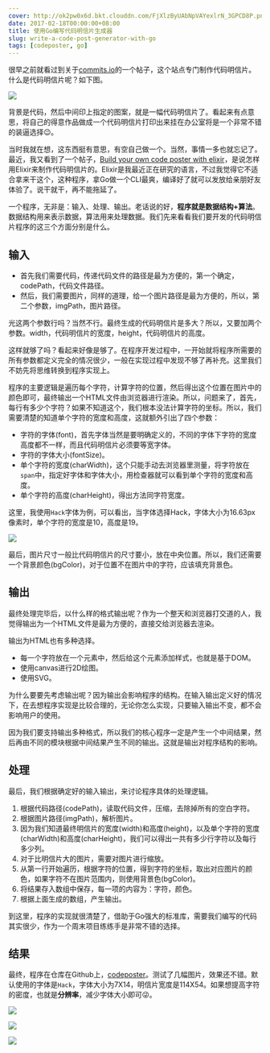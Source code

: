 ```yaml
---
cover: http://ok2pw0x6d.bkt.clouddn.com/FjXlzByUAbNpVAYexlrN_3GPCD8P.png
date: 2017-02-18T00:00:00+08:00
title: 使用Go编写代码明信片生成器
slug: write-a-code-post-generator-with-go
tags: [codeposter, go]
---
```

很早之前就看过到关于[commits.io](http://commits.io)的一个帖子，这个站点专门制作代码明信片。什么是代码明信片呢？如下图。

![](http://ok2pw0x6d.bkt.clouddn.com/Fqam4K_lGEdyiyAxz4eRbiWlptvN.png)

<!--more-->

背景是代码，然后中间印上指定的图案，就是一幅代码明信片了。看起来有点意思，将自己的得意作品做成一个代码明信片打印出来挂在办公室将是一个非常不错的装逼选择😉。

当时我就在想，这东西挺有意思，有空自己做一个。当然，事情一多也就忘记了。最近，我又看到了一个帖子，[Build your own code poster with elixir](http://www.east5th.co/blog/2017/02/13/build-your-own-code-poster-with-elixir/)，是说怎样用Elixir来制作代码明信片的。Elixir是我最近正在研究的语言，不过我觉得它不适合拿来干这个，这种程序，拿Go做一个CLI最爽，编译好了就可以发放给亲朋好友体验了。说干就干，再不能拖延了。

一个程序，无非是：输入、处理、输出。老话说的好，**程序就是数据结构+算法**。数据结构用来表示数据，算法用来处理数据。我们先来看看我们要开发的代码明信片程序的这三个方面分别是什么。

## 输入

- 首先我们需要代码，传递代码文件的路径是最为方便的，第一个确定，codePath，代码文件路径。
- 然后，我们需要图片，同样的道理，给一个图片路径是最为方便的，所以，第二个参数，imgPath，图片路径。

光这两个参数行吗？当然不行。最终生成的代码明信片是多大？所以，又要加两个参数。width，代码明信片的宽度，height，代码明信片的高度。

这样就够了吗？看起来好像是够了。在程序开发过程中，一开始就将程序所需要的所有参数都定义完全的情况很少，一般在实现过程中发现不够了再补充。这里我们不妨先将思维转换到程序实现上。

程序的主要逻辑是遍历每个字符，计算字符的位置，然后得出这个位置在图片中的颜色即可，最终输出一个HTML文件由浏览器进行渲染。所以，问题来了，首先，每行有多少个字符？如果不知道这个，我们根本没法计算字符的坐标。所以，我们需要清楚的知道单个字符的宽度和高度，这就额外引出了四个参数：

- 字符的字体(font)，首先字体当然是要明确定义的，不同的字体下字符的宽度高度都不一样，而且代码明信片必须要等宽字体。
- 字符的字体大小(fontSize)。
- 单个字符的宽度(charWidth)，这个只能手动去浏览器里测量，将字符放在`span`中，指定好字体和字体大小，用检查器就可以看到单个字符的宽度和高度。
- 单个字符的高度(charHeight)，得出方法同字符宽度。

这里，我使用`Hack`字体为例，可以看出，当字体选择Hack，字体大小为16.63px像素时，单个字符的宽度是10，高度是19。

![](http://ok2pw0x6d.bkt.clouddn.com/Ft79yrLeayU_efZJQdl5gvd0Fc5W.png)

最后，图片尺寸一般比代码明信片的尺寸要小，放在中央位置。所以，我们还需要一个背景颜色(bgColor)，对于位置不在图片中的字符，应该填充背景色。

## 输出

最终处理完毕后，以什么样的格式输出呢？作为一个整天和浏览器打交道的人，我觉得输出为一个HTML文件是最为方便的，直接交给浏览器去渲染。

输出为HTML也有多种选择。

- 每一个字符放在一个元素中，然后给这个元素添加样式，也就是基于DOM。
- 使用canvas进行2D绘图。
- 使用SVG。

为什么要要先考虑输出呢？因为输出会影响程序的结构。在输入输出定义好的情况下，在去想程序实现是比较合理的，无论你怎么实现，只要输入输出不变，都不会影响用户的使用。

因为我们要支持输出多种格式，所以我们的核心程序一定是产生一个中间结果，然后再由不同的模块根据中间结果产生不同的输出。这就是输出对程序结构的影响。

## 处理

最后，我们根据确定好的输入输出，来讨论程序具体的处理逻辑。

1. 根据代码路径(codePath)，读取代码文件，压缩，去除掉所有的空白字符。
2. 根据图片路径(imgPath)，解析图片。
3. 因为我们知道最终明信片的宽度(width)和高度(height)，以及单个字符的宽度(charWidth)和高度(charHeight)，我们可以得出一共有多少行字符以及每行多少列。
4. 对于比明信片大的图片，需要对图片进行缩放。
5. 从第一行开始遍历，根据字符的位置，得到字符的坐标，取出对应图片的颜色，如果字符不在图片范围内，则使用背景色(bgColor)。
6. 将结果存入数组中保存，每一项的内容为：字符，颜色。
7. 根据上面生成的数组，产生输出。

到这里，程序的实现就很清楚了，借助于Go强大的标准库，需要我们编写的代码其实很少，作为一个周末项目练练手是非常不错的选择。

## 结果

最终，程序在仓库在Github上，[codeposter](http://github.com/fate-lovely/codeposter)。测试了几幅图片，效果还不错。默认使用的字体是`Hack`，字体大小为7X14，明信片宽度是114X54。如果想提高字符的密度，也就是**分辨率**，减少字体大小即可😜。

![](http://ok2pw0x6d.bkt.clouddn.com/Fuo-iJqj2LSeIgLV8Cm_vcWAGCBO.png)

![](http://ok2pw0x6d.bkt.clouddn.com/Fs-kAGAGyrsTVZG7wzsv_DpyVWm-.png)

![](http://ok2pw0x6d.bkt.clouddn.com/FqAgqcFdvvrQ-gcUrNfi1VwLXBtP.png)

